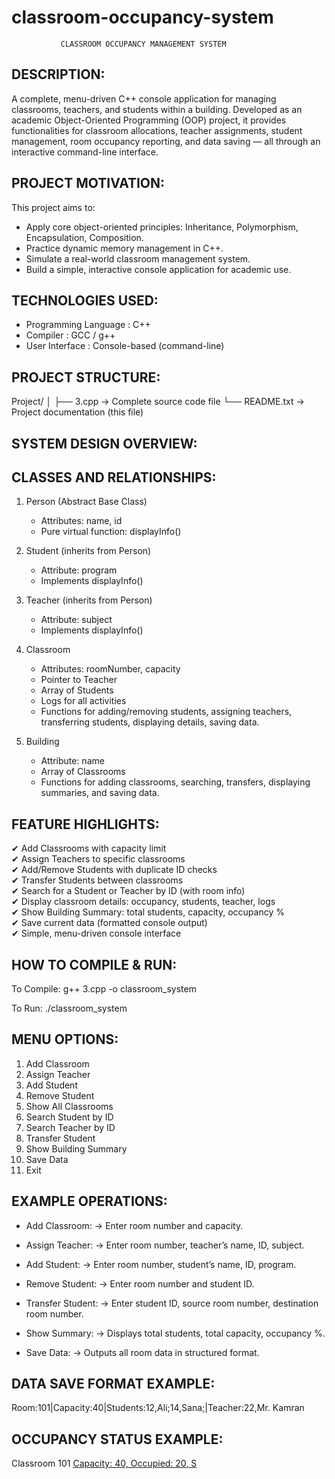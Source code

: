 # classroom-occupancy-system

               CLASSROOM OCCUPANCY MANAGEMENT SYSTEM

DESCRIPTION:
------------
A complete, menu-driven C++ console application for managing 
classrooms, teachers, and students within a building. Developed 
as an academic Object-Oriented Programming (OOP) project, it 
provides functionalities for classroom allocations, teacher 
assignments, student management, room occupancy reporting, and 
data saving — all through an interactive command-line interface.


PROJECT MOTIVATION:
-------------------
This project aims to:
- Apply core object-oriented principles: Inheritance, Polymorphism,
  Encapsulation, Composition.
- Practice dynamic memory management in C++.
- Simulate a real-world classroom management system.
- Build a simple, interactive console application for academic use.


TECHNOLOGIES USED:
------------------
- Programming Language : C++
- Compiler             : GCC / g++
- User Interface       : Console-based (command-line)

PROJECT STRUCTURE:
------------------
Project/
│
├── 3.cpp        → Complete source code file
└── README.txt   → Project documentation (this file)


SYSTEM DESIGN OVERVIEW:
------------------------

 CLASSES AND RELATIONSHIPS:
 --------------------------
  1. Person (Abstract Base Class)
     - Attributes: name, id
     - Pure virtual function: displayInfo()

  2. Student (inherits from Person)
     - Attribute: program
     - Implements displayInfo()

  3. Teacher (inherits from Person)
     - Attribute: subject
     - Implements displayInfo()

  4. Classroom
     - Attributes: roomNumber, capacity
     - Pointer to Teacher
     - Array of Students
     - Logs for all activities
     - Functions for adding/removing students, assigning teachers,
       transferring students, displaying details, saving data.

  5. Building
     - Attribute: name
     - Array of Classrooms
     - Functions for adding classrooms, searching, transfers,
       displaying summaries, and saving data.


FEATURE HIGHLIGHTS:
-------------------
✔ Add Classrooms with capacity limit  
✔ Assign Teachers to specific classrooms  
✔ Add/Remove Students with duplicate ID checks  
✔ Transfer Students between classrooms  
✔ Search for a Student or Teacher by ID (with room info)  
✔ Display classroom details: occupancy, students, teacher, logs  
✔ Show Building Summary: total students, capacity, occupancy %  
✔ Save current data (formatted console output)  
✔ Simple, menu-driven console interface  

HOW TO COMPILE & RUN:
---------------------

 To Compile:
   g++ 3.cpp -o classroom_system

 To Run:
   ./classroom_system

MENU OPTIONS:
-------------
  1. Add Classroom  
  2. Assign Teacher  
  3. Add Student  
  4. Remove Student  
  5. Show All Classrooms  
  6. Search Student by ID  
  7. Search Teacher by ID  
  8. Transfer Student  
  9. Show Building Summary  
 10. Save Data  
 11. Exit  


EXAMPLE OPERATIONS:
-------------------

- Add Classroom:
  → Enter room number and capacity.

- Assign Teacher:
  → Enter room number, teacher’s name, ID, subject.

- Add Student:
  → Enter room number, student’s name, ID, program.

- Remove Student:
  → Enter room number and student ID.

- Transfer Student:
  → Enter student ID, source room number, destination room number.

- Show Summary:
  → Displays total students, total capacity, occupancy %.

- Save Data:
  → Outputs all room data in structured format.


DATA SAVE FORMAT EXAMPLE:
-------------------------

Room:101|Capacity:40|Students:12,Ali;14,Sana;|Teacher:22,Mr. Kamran


OCCUPANCY STATUS EXAMPLE:
-------------------------

Classroom 101 [Capacity: 40, Occupied: 20, S]()
